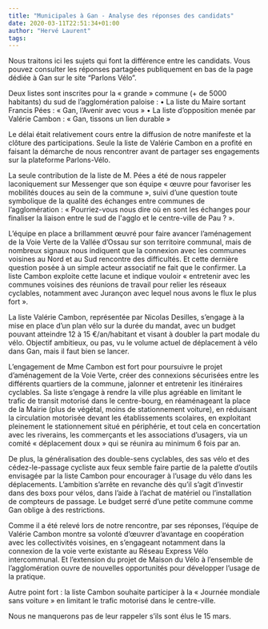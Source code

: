 ```yaml
---
title: "Municipales à Gan - Analyse des réponses des candidats"
date: 2020-03-11T22:51:34+01:00
author: "Hervé Laurent"
tags:
---
```


Nous traitons ici les sujets qui font la différence entre les candidats. Vous pouvez consulter les réponses partagées publiquement en bas de la page dédiée à Gan sur le site “Parlons Vélo”.

Deux listes sont inscrites pour la « grande » commune (+ de 5000 habitants) du sud de l’agglomération paloise :
    • La liste du Maire sortant Francis Pées : « Gan, l’Avenir avec vous »
    • La liste d’opposition menée par Valérie Cambon : « Gan, tissons un lien durable »

Le délai était relativement cours entre la diffusion de notre manifeste et la clôture des participations. Seule la liste de Valérie Cambon en a profité en faisant la démarche de nous rencontrer avant de partager ses engagements sur la plateforme Parlons-Vélo.

La seule contribution de la liste de M. Pées a été de nous rappeler laconiquement sur Messenger que son équipe « œuvre pour favoriser les mobilités douces au sein de la commune », suivi d’une question toute symbolique de la qualité des échanges entre communes de l’agglomération : « Pourriez-vous nous dire où en sont les échanges pour finaliser la liaison entre le sud de l'agglo et le centre-ville de Pau ? ». 

L’équipe en place a brillamment œuvré pour faire avancer l’aménagement de la Voie Verte de la Vallée d’Ossau sur son territoire communal, mais de nombreux signaux nous indiquent que la connexion avec les communes voisines au Nord et au Sud rencontre des difficultés. Et cette dernière question posée à un simple acteur associatif ne fait que le confirmer. La liste Cambon exploite cette lacune et indique vouloir « entretenir avec les communes voisines des réunions de travail pour relier les réseaux cyclables, notamment avec Jurançon avec lequel nous avons le flux le plus fort ».


La liste Valérie Cambon, représentée par Nicolas Desilles, s’engage à la mise en place d’un plan vélo sur la durée du mandat, avec un budget pouvant atteindre 12 à 15 €/an/habitant et visant à doubler la part modale du vélo. Objectif ambitieux, ou pas, vu le volume actuel de déplacement à vélo dans Gan, mais il faut bien se lancer.

L’engagement de Mme Cambon est fort pour poursuivre le projet d’aménagement de la Voie Verte, créer des connexions sécurisées entre les différents quartiers de la commune, jalonner et entretenir les itinéraires cyclables. Sa liste s’engage à rendre la ville plus agréable en limitant le trafic de transit motorisé dans le centre-bourg, en réaménageant la place de la Mairie (plus de végétal, moins de stationnement voiture), en réduisant la circulation motorisée devant les établissements scolaires, en exploitant pleinement le stationnement situé en périphérie, et tout cela en concertation avec les riverains, les commerçants et les associations d’usagers, via un comité « déplacement doux » qui se réunira au minimum 6 fois par an.

De plus, la généralisation des double-sens cyclables, des sas vélo et des cédez-le-passage cycliste aux feux semble faire partie de la palette d’outils envisagée par la liste Cambon pour encourager à l’usage du vélo dans les déplacements. L’ambition s’arrête en revanche dès qu’il s’agit d’investir dans des boxs pour vélos, dans l’aide à l’achat de matériel ou l’installation de compteurs de passage. Le budget serré d’une petite commune comme Gan oblige à des restrictions.

Comme il a été relevé lors de notre rencontre, par ses réponses, l’équipe de Valérie Cambon montre sa volonté d’œuvrer d’avantage en coopération avec les collectivités voisines, en s’engageant notamment dans la connexion de la voie verte existante au Réseau Express Vélo intercommunal. Et l’extension du projet de Maison du Vélo à l’ensemble de l’agglomération ouvre de nouvelles opportunités pour développer l’usage de la pratique.

Autre point fort : la liste Cambon souhaite participer à la « Journée mondiale sans voiture » en limitant le trafic motorisé dans le centre-ville.

Nous ne manquerons pas de leur rappeler s’ils sont élus le 15 mars.
